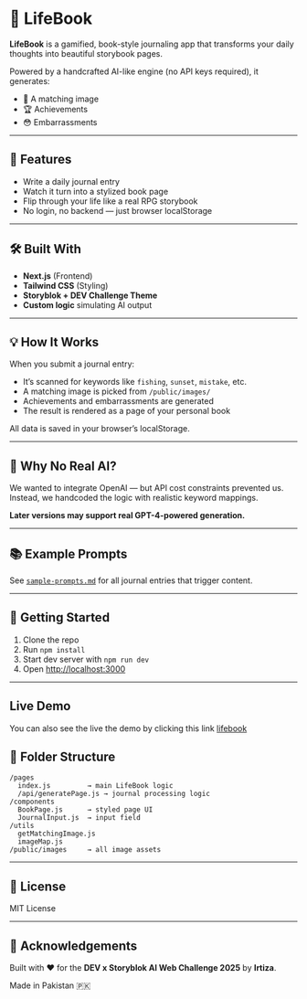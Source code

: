 # 📘 LifeBook

**LifeBook** is a gamified, book-style journaling app that transforms your daily thoughts into beautiful storybook pages.

Powered by a handcrafted AI-like engine (no API keys required), it generates:

- 🎨 A matching image
- 🏆 Achievements
- 😳 Embarrassments

---

## 🌟 Features

- Write a daily journal entry
- Watch it turn into a stylized book page
- Flip through your life like a real RPG storybook
- No login, no backend — just browser localStorage

---

## 🛠 Built With

- **Next.js** (Frontend)
- **Tailwind CSS** (Styling)
- **Storyblok + DEV Challenge Theme**
- **Custom logic** simulating AI output

---

## 💡 How It Works

When you submit a journal entry:

- It’s scanned for keywords like `fishing`, `sunset`, `mistake`, etc.
- A matching image is picked from `/public/images/`
- Achievements and embarrassments are generated
- The result is rendered as a page of your personal book

All data is saved in your browser’s localStorage.

---

## 🧠 Why No Real AI?

We wanted to integrate OpenAI — but API cost constraints prevented us. Instead, we handcoded the logic with realistic keyword mappings.

**Later versions may support real GPT-4-powered generation.**

---

## 📚 Example Prompts

See [`sample-prompts.md`](./sample-prompts.md) for all journal entries that trigger content.

---

## 🚀 Getting Started

1. Clone the repo
2. Run `npm install`
3. Start dev server with `npm run dev`
4. Open [http://localhost:3000](http://localhost:3000)

---

## Live Demo

You can also see the live the demo by clicking this link [lifebook](https://life-book-sigma.vercel.app)

## 📂 Folder Structure

```
/pages
  index.js         → main LifeBook logic
  /api/generatePage.js → journal processing logic
/components
  BookPage.js      → styled page UI
  JournalInput.js  → input field
/utils
  getMatchingImage.js
  imageMap.js
/public/images     → all image assets
```

---

## 🧾 License

MIT License

---

## 🙌 Acknowledgements

Built with ❤️ for the **DEV x Storyblok AI Web Challenge 2025** by **Irtiza**.

Made in Pakistan 🇵🇰

